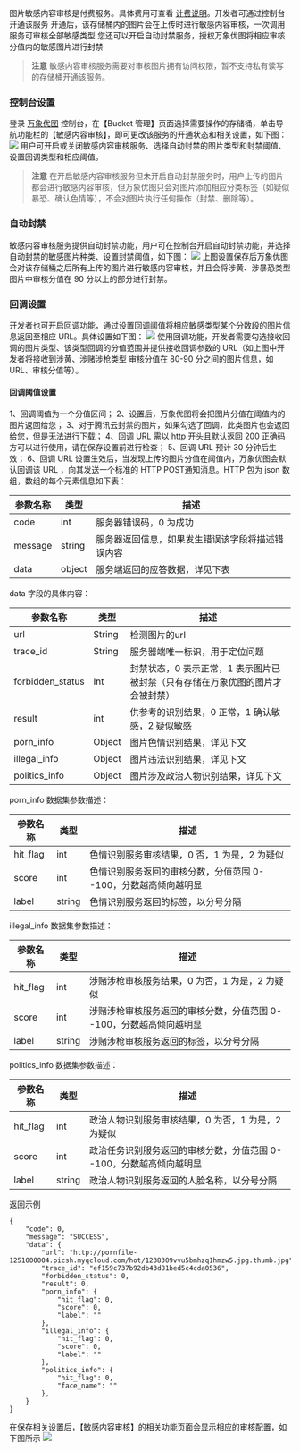 图片敏感内容审核是付费服务。具体费用可查看 [计费说明](https://cloud.tencent.com/document/product/460/6970#.E5.9B.BE.E7.89.87.E8.AF.86.E5.88.AB.E8.B4.B9.E7.94.A8)。开发者可通过控制台开通该服务
开通后，该存储桶内的图片会在上传时进行敏感内容审核，一次调用服务可审核全部敏感类型
您还可以开启自动封禁服务，授权万象优图将相应审核分值内的敏感图片进行封禁
>**注意**
>敏感内容审核服务需要对审核图片拥有访问权限，暂不支持私有读写的存储桶开通该服务。

### 控制台设置
登录 [万象优图](https://console.cloud.tencent.com/ci) 控制台，在【Bucket 管理】页面选择需要操作的存储桶，单击导航功能栏的【敏感内容审核】，即可更改该服务的开通状态和相关设置，如下图：
![](https://main.qcloudimg.com/raw/de667ab14639465668186935ba19056c.png)
用户可开启或关闭敏感内容审核服务、选择自动封禁的图片类型和封禁阈值、设置回调类型和相应阈值。
>**注意**
>在开启敏感内容审核服务但未开启自动封禁服务时，用户上传的图片都会进行敏感内容审核，但万象优图只会对图片添加相应分类标签（如疑似暴恐、确认色情等），不会对图片执行任何操作（封禁、删除等）。

### 自动封禁
敏感内容审核服务提供自动封禁功能，用户可在控制台开启自动封禁功能，并选择自动封禁的敏感图片种类、设置封禁阈值，如下图：
![](https://main.qcloudimg.com/raw/fd104c244669b3957d232b37749e9c98.png)
上图设置保存后万象优图会对该存储桶之后所有上传的图片进行敏感内容审核，并且会将涉黄、涉暴恐类型图片中审核分值在 90 分以上的部分进行封禁。

### 回调设置
开发者也可开启回调功能，通过设置回调阈值将相应敏感类型某个分数段的图片信息返回至相应 URL。具体设置如下图：
![](https://main.qcloudimg.com/raw/b26022caaabbc638a0cba24b1fcccb38.png)
使用回调功能，开发者需要勾选接收回调的图片类型、该类型回调的分值范围并提供接收回调参数的 URL（如上图中开发者将接收到涉黄、涉赌涉枪类型 审核分值在 80-90 分之间的图片信息，如 URL、审核分值等）。

#### 回调阈值设置
1、回调阈值为一个分值区间；
2、设置后，万象优图将会把图片分值在阈值内的图片返回给您；
3、对于腾讯云封禁的图片，如果勾选了回调，此类图片也会返回给您，但是无法进行下载；
4、回调 URL 需以 http 开头且默认返回 200 正确码方可以进行使用，请在保存设置前进行检查；
5、回调 URL 预计 30 分钟后生效；
6、回调 URL 设置生效后，当发现上传的图片分值在阈值内，万象优图会默认回调该 URL ，向其发送一个标准的 HTTP POST通知消息。HTTP 包为 json 数组，数组的每个元素信息如下表：

| **参数名称**| **类型**| **描述**               |
| ------------ | ---------- | ------------------------ |
| code         | int        | 服务器错误码，0 为成功              |
| message      | string     | 服务器返回信息，如果发生错误该字段将描述错误内容 |
| data         | object     | 服务端返回的应答数据，详见下表          |

data 字段的具体内容：

| **参数名称**   | **类型** |      **描述**                        |
| ---------------- | ---------- | ---------------------------------------- |
| url              | String     | 检测图片的url                                 |
| trace_id         | String     | 服务器端唯一标识，用于定位问题                |
| forbidden_status | Int        | 封禁状态，0 表示正常，1 表示图片已被封禁（只有存储在万象优图的图片才会被封禁） |
| result           | int        | 供参考的识别结果，0 正常，1 确认敏感，2 疑似敏感                |
| porn_info        | Object     | 图片色情识别结果，详见下文                            |
| illegal_info     | Object     | 图片违法识别结果，详见下文                            |
| politics_info    | Object     | 图片涉及政治人物识别结果，详见下文                        |

porn_info 数据集参数描述：

| **参数名称** | **类型** | **描述**                     |
| ------------ | ---------- | ---------------------------------- |
| hit_flag     | int        | 色情识别服务审核结果，0 否，1 为是，2 为疑似             |
| score        | int        | 色情识别服务返回的审核分数，分值范围 0--100，分数越高倾向越明显 |
| label        | string     | 色情识别服务返回的标签，以分号分隔                  |

illegal_info 数据集参数描述：

| **参数名称** | **类型** | **描述**                         |
| ------------ | ---------- | ------------------------------------ |
| hit_flag     | int        | 涉赌涉枪审核服务结果，0 为否，1 为是，2 为疑似              |
| score        | int        | 涉赌涉枪审核服务返回的审核分数，分值范围 0--100，分数越高倾向越明显 |
| label        | string     | 涉赌涉枪审核服务返回的标签，以分号分隔                  |

politics_info 数据集参数描述：
 
|**参数名称**| **类型** | **描述**                       |
| ------------ | ---------- | ------------------------------------ |
| hit_flag     | int        | 政治人物识别服务审核结果，0 为否，1 为是，2 为疑似            |
| score        | int        | 政治任务识别服务返回的审核分数，分值范围 0--100，分数越高倾向越明显 |
| label        | string     | 政治人物识别服务返回的人脸名称，以分号分隔                |

返回示例
```
{
    "code": 0,						
    "message": "SUCCESS",					
    "data": {						
        "url": "http://pornfile-1251000004.picsh.myqcloud.com/hot/1238309vvu5bmhzq1hmzw5.jpg.thumb.jpg",
        "trace_id": "ef159c737b92db43d81bed5c4cda0536",		
        "forbidden_status": 0,					
        "result": 0,
        "porn_info": {
            "hit_flag": 0,
            "score": 0,
            "label": ""
        },
        "illegal_info": {
            "hit_flag": 0,
            "score": 0,
            "label": ""
        },
        "politics_info": {
            "hit_flag": 0,
            "face_name": ""
        },
    }
}
```

在保存相关设置后，【敏感内容审核】的相关功能页面会显示相应的审核配置，如下图所示
![](https://main.qcloudimg.com/raw/d85d061141061da19ec5f17dd6d34521.png)





